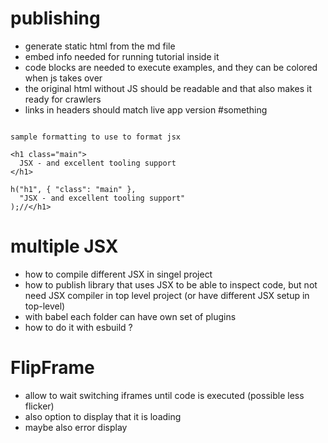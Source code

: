 
# publishing

 - generate static html from the md file
 - embed info needed for running tutorial inside it
 - code blocks are needed to execute examples, and they can be colored when js takes over
 - the original html without JS should be readable and that also makes it ready for crawlers
 - links in headers should match live app version #something

```

sample formatting to use to format jsx

<h1 class="main">
  JSX - and excellent tooling support
</h1>

h("h1", { "class": "main" }, 
  "JSX - and excellent tooling support"
);//</h1>

``` 


# multiple JSX

- how to compile different JSX in singel project
- how to publish library that uses JSX to be able to inspect code, but not need JSX compiler in top level project (or have different JSX setup in top-level)
- with babel each folder can have own set of plugins
- how to do it with esbuild ?


# FlipFrame
- allow to wait switching iframes until code is executed (possible less flicker)
- also option to display that it is loading
- maybe also error display
